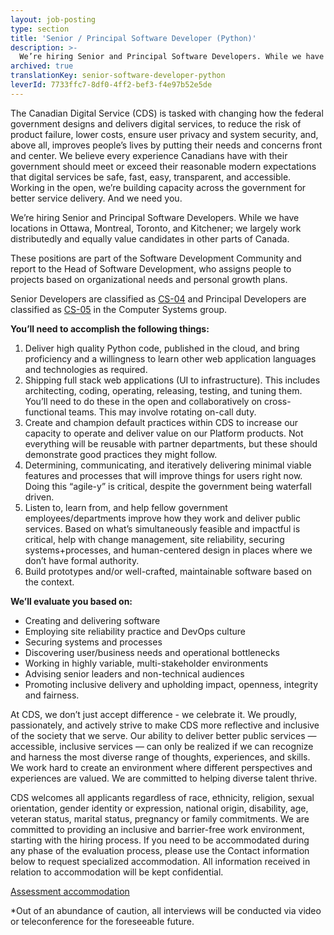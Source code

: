 ```yaml
---
layout: job-posting
type: section
title: 'Senior / Principal Software Developer (Python)'
description: >-
  We’re hiring Senior and Principal Software Developers. While we have locations in Ottawa, Montreal, Toronto, and Kitchener; we largely work distributedly and equally value candidates in other parts of Canada.
archived: true
translationKey: senior-software-developer-python
leverId: 7733ffc7-8df0-4ff2-bef3-f4e97b52e5de
---
```


The Canadian Digital Service (CDS) is tasked with changing how the federal government designs and delivers digital services, to reduce the risk of product failure, lower costs, ensure user privacy and system security, and, above all, improves people’s lives by putting their needs and concerns front and center. We believe every experience Canadians have with their government should meet or exceed their reasonable modern expectations that digital services be safe, fast, easy, transparent, and accessible. Working in the open, we’re building capacity across the government for better service delivery. And we need you.

We’re hiring Senior and Principal Software Developers. While we have locations in Ottawa, Montreal, Toronto, and Kitchener; we largely work distributedly and equally value candidates in other parts of Canada.

These positions are part of the Software Development Community and report to the Head of Software Development, who assigns people to projects based on organizational needs and personal growth plans.

Senior Developers are classified as [CS-04](https://www.tbs-sct.gc.ca/agreements-conventions/view-visualiser-eng.aspx?id=1#toc12259212260/) and Principal Developers are classified as [CS-05](https://www.tbs-sct.gc.ca/agreements-conventions/view-visualiser-eng.aspx?id=1#toc12259212260/) in the Computer Systems group.

**You’ll need to accomplish the following things:**

1. Deliver high quality Python code, published in the cloud, and bring proficiency and a willingness to learn other web application languages and technologies as required.
2. Shipping full stack web applications (UI to infrastructure). This includes architecting, coding, operating, releasing, testing, and tuning them. You’ll need to do these in the open and collaboratively on cross-functional teams. This may involve rotating on-call duty.
3. Create and champion default practices within CDS to increase our capacity to operate and deliver value on our Platform products. Not everything will be reusable with partner departments, but these should demonstrate good practices they might follow.
4. Determining, communicating, and iteratively delivering minimal viable features and processes that will improve things for users right now. Doing this “agile-y” is critical, despite the government being waterfall driven.
5. Listen to, learn from, and help fellow government employees/departments improve how they work and deliver public services. Based on what’s simultaneously feasible and impactful is critical, help with change management, site reliability, securing systems+processes, and human-centered design in places where we don’t have formal authority.
6. Build prototypes and/or well-crafted, maintainable software based on the context. 

**We’ll evaluate you based on:**

* Creating and delivering software
* Employing site reliability practice and DevOps culture
* Securing systems and processes
* Discovering user/business needs and operational bottlenecks
* Working in highly variable, multi-stakeholder environments
* Advising senior leaders and non-technical audiences
* Promoting inclusive delivery and upholding impact, openness, integrity and fairness.

At CDS, we don’t just accept difference - we celebrate it. We proudly, passionately, and actively strive to make CDS more reflective and inclusive of the society that we serve. Our ability to deliver better public services — accessible, inclusive services — can only be realized if we can recognize and harness the most diverse range of thoughts, experiences, and skills. We work hard to create an environment where different perspectives and experiences are valued. We are committed to helping diverse talent thrive.

CDS welcomes all applicants regardless of race, ethnicity, religion, sexual orientation, gender identity or expression, national origin, disability, age, veteran status, marital status, pregnancy or family commitments. We are committed to providing an inclusive and barrier-free work environment, starting with the hiring process. If you need to be accommodated during any phase of the evaluation process, please use the Contact information below to request specialized accommodation. All information received in relation to accommodation will be kept confidential.

[Assessment accommodation](https://www.canada.ca/en/public-service-commission/services/assessment-accommodation-page.html)

*Out of an abundance of caution, all interviews will be conducted via video or teleconference for the foreseeable future.
